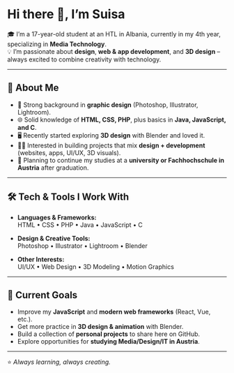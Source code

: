 # Hi there 👋, I’m Suisa

🎓 I’m a 17-year-old student at an HTL in Albania, currently in my 4th year, specializing in **Media Technology**.  
💡 I’m passionate about **design**, **web & app development**, and **3D design** – always excited to combine creativity with technology.  

---

## 🚀 About Me
- 🎨 Strong background in **graphic design** (Photoshop, Illustrator, Lightroom).  
- 🌐 Solid knowledge of **HTML, CSS, PHP**, plus basics in **Java, JavaScript, and C**.  
- 🖥️ Recently started exploring **3D design** with Blender and loved it.  
- 👨‍💻 Interested in building projects that mix **design + development** (websites, apps, UI/UX, 3D visuals).  
- 🎯 Planning to continue my studies at a **university or Fachhochschule in Austria** after graduation.  

---

## 🛠️ Tech & Tools I Work With
- **Languages & Frameworks:**  
  HTML • CSS • PHP • Java • JavaScript • C  

- **Design & Creative Tools:**  
  Photoshop • Illustrator • Lightroom • Blender  

- **Other Interests:**  
  UI/UX • Web Design • 3D Modeling • Motion Graphics  

---

## 📌 Current Goals
- Improve my **JavaScript** and **modern web frameworks** (React, Vue, etc.).  
- Get more practice in **3D design & animation** with Blender.  
- Build a collection of **personal projects** to share here on GitHub.  
- Explore opportunities for **studying Media/Design/IT in Austria**.  

---

⭐️ *Always learning, always creating.*
